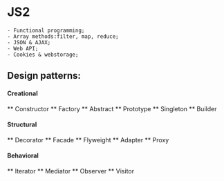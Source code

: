 # JS2


    - Functional programming;
    - Array methods:filter, map, reduce;
    - JSON & AJAX;
    - Web API;
    - Cookies & webstorage;
    
## Design patterns:

#### Creational

** Constructor
** Factory
** Abstract
** Prototype
** Singleton
** Builder

#### Structural

** Decorator
** Facade
** Flyweight
** Adapter
** Proxy

#### Behavioral

** Iterator
** Mediator
** Observer
** Visitor


